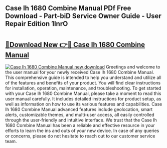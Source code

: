 ## Case Ih 1680 Combine Manual PDf Free Download - Part-biD Service Owner Guide - User Repair Edition 1InrO

# <h2><a href="http://bc94937.oget.top/?id=Case+Ih+1680+Combine+Manual">🔗Download New 👉🔴 Case Ih 1680 Combine Manual</a></h2>

[![Case Ih 1680 Combine Manual new download](https://i.imgur.com/5g1atiW.png)](http://bc94937.oget.top/?id=Case+Ih+1680+Combine+Manual)
Greetings and welcome to the user manual for your newly received Case Ih 1680 Combine Manual. This comprehensive guide is intended to help you understand and utilize all of the features and benefits of your product. You will find clear instructions for installation, operation, maintenance, and troubleshooting. To get started with your Case Ih 1680 Combine Manual, please take a moment to read this user manual carefully. It includes detailed instructions for product setup, as well as information on how to use its various features and capabilities. Case Ih 1680 Combine Manual advanced features include geolocation, smart alerts, customizable themes, and multi-user access, all easily controlled through the user-friendly and intuitive interface. We trust that the Case Ih 1680 Combine Manual has been a reliable and effective resource in your efforts to learn the ins and outs of your new device. In case of any queries or concerns, please do not hesitate to reach out to our customer service team.
